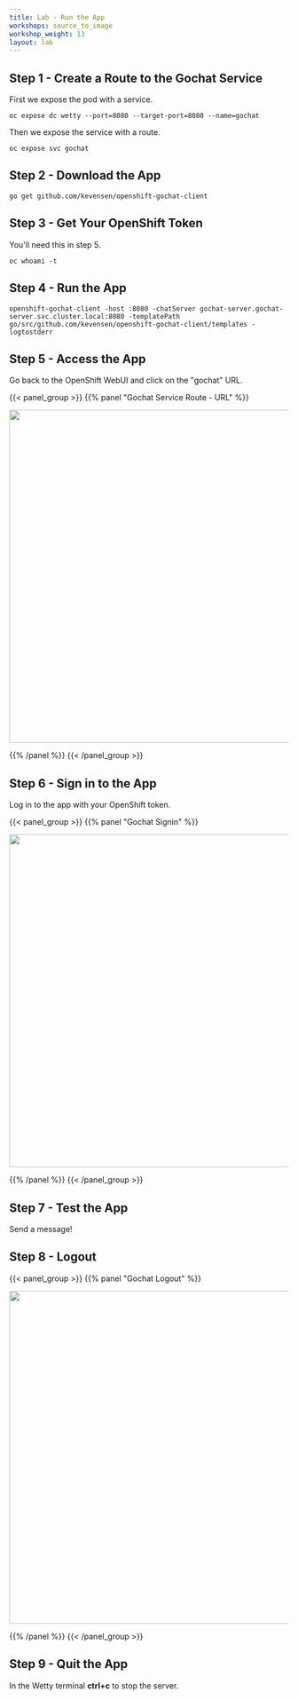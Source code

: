 ```yaml
---
title: Lab - Run the App
workshops: source_to_image
workshop_weight: 13
layout: lab
---
```


## Step 1 - Create a Route to the Gochat Service
First we expose the pod with a service.
```terminal
oc expose dc wetty --port=8080 --target-port=8080 --name=gochat
```
Then we expose the service with a route.
```terminal
oc expose svc gochat
```
## Step 2 - Download the App
```terminal
go get github.com/kevensen/openshift-gochat-client
```
## Step 3 - Get Your OpenShift Token
You'll need this in step 5.
```terminal
oc whoami -t
```
## Step 4 - Run the App
```terminal
openshift-gochat-client -host :8080 -chatServer gochat-server.gochat-server.svc.cluster.local:8080 -templatePath go/src/github.com/kevensen/openshift-gochat-client/templates -logtostderr
```
## Step 5 - Access the App
Go back to the OpenShift WebUI and click on the "gochat" URL.

{{< panel_group >}}
{{% panel "Gochat Service Route - URL" %}}

<img src="../images/gochat_url.png" width="600" align="middle"/>

{{% /panel %}}
{{< /panel_group >}}

## Step 6 - Sign in to the App
Log in to the app with your OpenShift token.

{{< panel_group >}}
{{% panel "Gochat Signin" %}}

<img src="../images/gochat_signin.png" width="600" align="middle"/>

{{% /panel %}}
{{< /panel_group >}}

## Step 7 - Test the App
Send a message!

## Step 8 - Logout
{{< panel_group >}}
{{% panel "Gochat Logout" %}}

<img src="../images/gochat_logout.png" width="600" align="middle"/>

{{% /panel %}}
{{< /panel_group >}}

## Step 9 - Quit the App
In the Wetty terminal **ctrl+c** to stop the server.